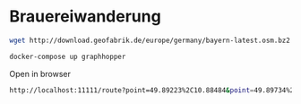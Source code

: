 # Brauereiwanderung

```sh
wget http://download.geofabrik.de/europe/germany/bayern-latest.osm.bz2 ./data/bayern-latest.osm.bz2

docker-compose up graphhopper
```

Open in browser
```sh
http://localhost:11111/route?point=49.89223%2C10.88484&point=49.89734%2C10.89281&vehicle=hike&points_encoded=false
```


